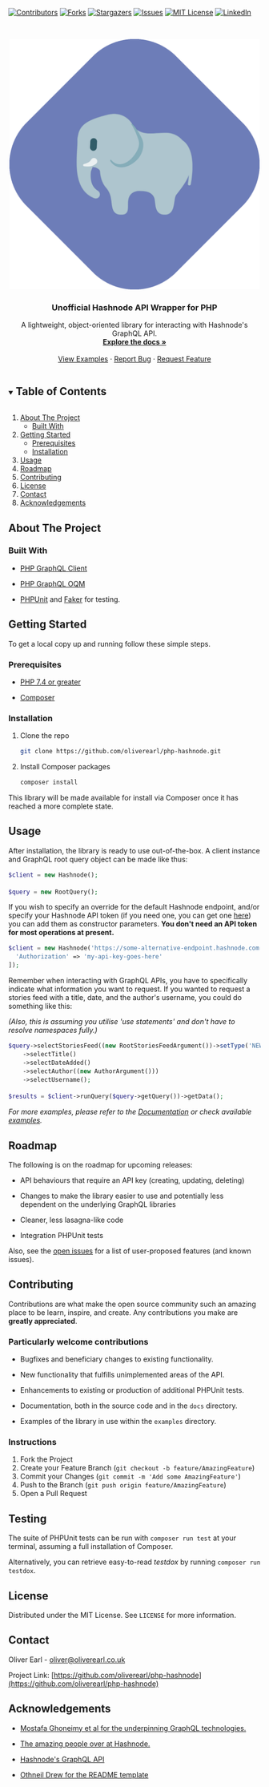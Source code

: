 [![Contributors][contributors-shield]][contributors-url]
[![Forks][forks-shield]][forks-url]
[![Stargazers][stars-shield]][stars-url]
[![Issues][issues-shield]][issues-url]
[![MIT License][license-shield]][license-url]
[![LinkedIn][linkedin-shield]][linkedin-url]

<!-- PROJECT LOGO -->
<br />
<p align="center">
  <a href="https://github.com/oliverearl/php-hashnode">
    <img src=".github/PHP-Hashnode.png" alt="PHP Hashnode" height="500" width="500">
  </a>

<h3 align="center">Unofficial Hashnode API Wrapper for PHP</h3>

  <p align="center">
    A lightweight, object-oriented library for interacting with Hashnode's GraphQL API.
    <br />
    <a href="https://github.com/oliverearl/php-hashnode/tree/master/docs"><strong>Explore the docs »</strong></a>
    <br />
    <br />
    <a href="https://github.com/oliverearl/php-hashnode/tree/master/examples">View Examples</a>
    ·
    <a href="https://github.com/oliverearl/php-hashnode/issues">Report Bug</a>
    ·
    <a href="https://github.com/oliverearl/php-hashnode/issues">Request Feature</a>
  </p>

<!-- TABLE OF CONTENTS -->
<details open="open">
  <summary><h2 style="display: inline-block">Table of Contents</h2></summary>
  <ol>
    <li>
      <a href="#about-the-project">About The Project</a>
      <ul>
        <li><a href="#built-with">Built With</a></li>
      </ul>
    </li>
    <li>
      <a href="#getting-started">Getting Started</a>
      <ul>
        <li><a href="#prerequisites">Prerequisites</a></li>
        <li><a href="#installation">Installation</a></li>
      </ul>
    </li>
    <li><a href="#usage">Usage</a></li>
    <li><a href="#roadmap">Roadmap</a></li>
    <li><a href="#contributing">Contributing</a></li>
    <li><a href="#license">License</a></li>
    <li><a href="#contact">Contact</a></li>
    <li><a href="#acknowledgements">Acknowledgements</a></li>
  </ol>
</details>

## About The Project

### Built With

* [PHP GraphQL Client](https://github.com/mghoneimy/php-graphql-client)

* [PHP GraphQL OQM](https://github.com/mghoneimy/php-graphql-oqm)

* [PHPUnit](https://phpunit.de/) and [Faker](https://www.github.com/fzaninotto/faker) for testing.

## Getting Started

To get a local copy up and running follow these simple steps.

### Prerequisites

* [PHP 7.4 or greater](https://php.net)

* [Composer](https://getcomposer.org)

### Installation

1. Clone the repo

   ```sh
   git clone https://github.com/oliverearl/php-hashnode.git
   ```

2. Install Composer packages

   ```sh
   composer install
   ```

This library will be made available for install via Composer once it has reached a more complete state.

## Usage

After installation, the library is ready to use out-of-the-box. A client instance and GraphQL root query object can be made like thus:

```php
$client = new Hashnode();

$query = new RootQuery();
```

If you wish to specify an override for the default Hashnode endpoint, and/or specify your Hashnode API token (if you need one, you can get one [here](https://hashnode.com/settings/developer)) you can add them as constructor parameters. **You don't need an API token for most operations at present.**

```php
$client = new Hashnode('https://some-alternative-endpoint.hashnode.com', [
  'Authorization' => 'my-api-key-goes-here'
]);
```

Remember when interacting with GraphQL APIs, you have to specifically indicate what information you want to request. If you wanted to request a stories feed with a title, date, and the author's username, you could do something like this:

*(Also, this is assuming you utilise 'use statements' and don't have to resolve namespaces fully.)*

```php
$query->selectStoriesFeed((new RootStoriesFeedArgument())->setType('NEW'))
    ->selectTitle()
    ->selectDateAdded()
    ->selectAuthor((new AuthorArgument()))
    ->selectUsername();

$results = $client->runQuery($query->getQuery())->getData();
```

_For more examples, please refer to the [Documentation](https://github.com/oliverearl/php-hashnode/tree/master/docs) or check available [examples](https://github.com/oliverearl/php-hashnode/tree/master/examples)._

## Roadmap

The following is on the roadmap for upcoming releases:

* API behaviours that require an API key (creating, updating, deleting)

* Changes to make the library easier to use and potentially less dependent on the underlying GraphQL libraries

* Cleaner, less lasagna-like code

* Integration PHPUnit tests

Also, see the [open issues](https://github.com/oliverearl/php-hashnode/issues) for a list of user-proposed features (and known issues).

## Contributing

Contributions are what make the open source community such an amazing place to be learn, inspire, and create. Any contributions you make are **greatly appreciated**.

### Particularly welcome contributions

* Bugfixes and beneficiary changes to existing functionality.

* New functionality that fulfills unimplemented areas of the API.

* Enhancements to existing or production of additional PHPUnit tests.

* Documentation, both in the source code and in the `docs` directory.

* Examples of the library in use within the `examples` directory.

### Instructions

1. Fork the Project
2. Create your Feature Branch (`git checkout -b feature/AmazingFeature`)
3. Commit your Changes (`git commit -m 'Add some AmazingFeature'`)
4. Push to the Branch (`git push origin feature/AmazingFeature`)
5. Open a Pull Request

## Testing

The suite of PHPUnit tests can be run with `composer run test` at your terminal, assuming a full installation of Composer.

Alternatively, you can retrieve easy-to-read *testdox* by running `composer run testdox`.

## License

Distributed under the MIT License. See `LICENSE` for more information.

## Contact

Oliver Earl - oliver@oliverearl.co.uk

Project Link: [https://github.com/oliverearl/php-hashnode](https://github.com/oliverearl/php-hashnode)

## Acknowledgements

* [Mostafa Ghoneimy et al for the underpinning GraphQL technologies.](https://github.com/mghoneimy)

* [The amazing people over at Hashnode.](https://www.hashnode.com)

* [Hashnode's GraphQL API](https://api.hashnode.com)

* [Othneil Drew for the README template](https://github.com/othneildrew/Best-README-Template)

[contributors-shield]: https://img.shields.io/github/contributors/oliverearl/php-hashnode.svg?style=for-the-badge
[contributors-url]: https://github.com/oliverearl/php-hashnode/graphs/contributors
[forks-shield]: https://img.shields.io/github/forks/oliverearl/php-hashnode.svg?style=for-the-badge
[forks-url]: https://github.com/oliverearl/php-hashnode/network/members
[stars-shield]: https://img.shields.io/github/stars/oliverearl/php-hashnode.svg?style=for-the-badge
[stars-url]: https://github.com/oliverearl/php-hashnode/stargazers
[issues-shield]: https://img.shields.io/github/issues/oliverearl/php-hashnode.svg?style=for-the-badge
[issues-url]: https://github.com/oliverearl/php-hashnode/issues
[license-shield]: https://img.shields.io/github/license/oliverearl/php-hashnode.svg?style=for-the-badge
[license-url]: https://github.com/oliverearl/php-hashnode/blob/master/LICENSE
[linkedin-shield]: https://img.shields.io/badge/-LinkedIn-black.svg?style=for-the-badge&logo=linkedin&colorB=555
[linkedin-url]: https://linkedin.com/in/oliverearl
